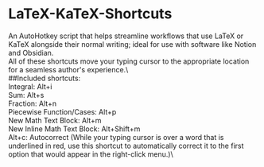 # LaTeX-KaTeX-Shortcuts
An AutoHotkey script that helps streamline workflows that use LaTeX or KaTeX alongside their normal writing; ideal for use with software like Notion and Obsidian.\
All of these shortcuts move your typing cursor to the appropriate location for a seamless author's experience.\ \
##Included shortcuts:\
Integral: Alt+i\
Sum: Alt+s\
Fraction: Alt+n\
Piecewise Function/Cases: Alt+p\
New Math Text Block: Alt+m\
New Inline Math Text Block: Alt+Shift+m\
Alt+c: Autocorrect (While your typing cursor is over a word that is underlined in red, use this shortcut to automatically correct it to the first option that would appear in the right-click menu.)\
